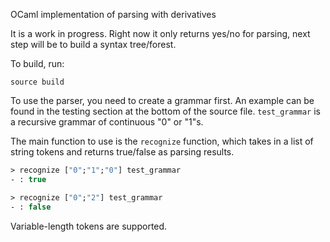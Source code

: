 OCaml implementation of parsing with derivatives

It is a work in progress. Right now it only returns yes/no for parsing, next step will be to build a syntax tree/forest. 

To build, run:

```
source build
```

To use the parser, you need to create a grammar first. An example can be found in the testing section at the bottom of the source file. `test_grammar` is a recursive grammar of continuous "0" or "1"s.

The main function to use is the `recognize` function, which takes in a list of string tokens and returns true/false as parsing results. 

```ocaml
> recognize ["0";"1";"0"] test_grammar
- : true

> recognize ["0";"2"] test_grammar
- : false
```

Variable-length tokens are supported.
